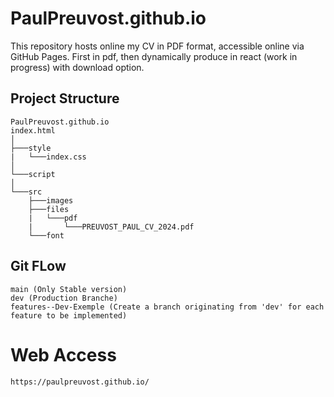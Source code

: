 # PaulPreuvost.github.io

  This repository hosts online my CV in PDF format, accessible online via GitHub Pages.
  First in pdf, then dynamically produce in react (work in progress) with download option.

## Project Structure

    PaulPreuvost.github.io
    index.html
    │
    ├───style
    |   └───index.css
    │
    └───script
    │
    └───src
        ├───images
        ├───files
        |   └───pdf
        |       └───PREUVOST_PAUL_CV_2024.pdf
        └───font

## Git FLow

    main (Only Stable version)
    dev (Production Branche)
    features--Dev-Exemple (Create a branch originating from 'dev' for each feature to be implemented)

# Web Access

    https://paulpreuvost.github.io/
